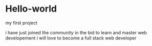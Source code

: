 # Hello-world
my first project


i have just joined the community in the bid to learn and master web developement
i will love to become a full stack web developer
